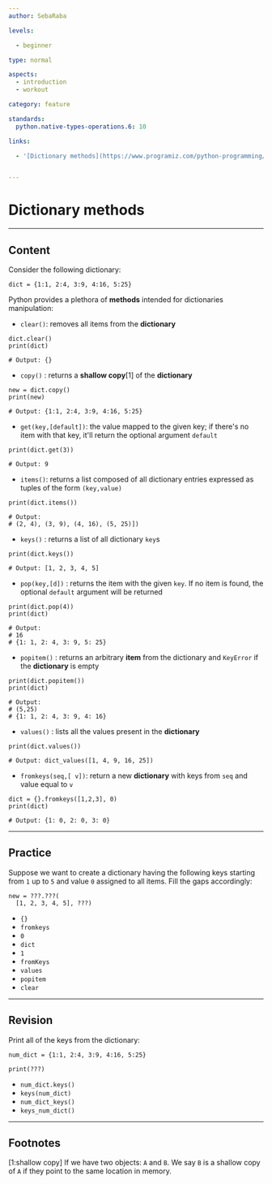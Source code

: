```yaml
---
author: SebaRaba

levels:

  - beginner

type: normal

aspects:
  - introduction
  - workout

category: feature

standards:
  python.native-types-operations.6: 10

links:

  - '[Dictionary methods](https://www.programiz.com/python-programming/dictionary){website}'


---
```


# Dictionary methods

---
## Content

Consider the following dictionary:

```
dict = {1:1, 2:4, 3:9, 4:16, 5:25}
```

Python provides a plethora of **methods** intended for dictionaries manipulation:

- `clear()`: removes all items from the **dictionary**

```
dict.clear()
print(dict)

# Output: {}
```

- `copy()` : returns a **shallow copy**[1] of the **dictionary**

```
new = dict.copy()
print(new)

# Output: {1:1, 2:4, 3:9, 4:16, 5:25}
```

- `get(key,[default])`: the value mapped to the given key; if there's no item with that key, it'll return the optional argument `default`

```
print(dict.get(3))

# Output: 9
```

- `items()`: returns a list composed of all dictionary entries expressed as tuples of the form `(key,value)`

```
print(dict.items())

# Output:
# (2, 4), (3, 9), (4, 16), (5, 25)])
```

- `keys()` : returns a list of all dictionary `key`s

```
print(dict.keys())

# Output: [1, 2, 3, 4, 5]
```

- `pop(key,[d])` : returns the item with the given `key`. If no item is found, the optional `default` argument will be returned

```
print(dict.pop(4))
print(dict)

# Output:
# 16
# {1: 1, 2: 4, 3: 9, 5: 25}
```

- `popitem()` : returns an arbitrary **item** from the dictionary and `KeyError` if the **dictionary** is empty

```
print(dict.popitem())
print(dict)

# Output:
# (5,25)
# {1: 1, 2: 4, 3: 9, 4: 16}
```

- `values()` : lists all the values present in the **dictionary**

```
print(dict.values())

# Output: dict_values([1, 4, 9, 16, 25])
```

- `fromkeys(seq,[ v])`: return a new **dictionary** with keys from `seq` and value equal to `v`

```
dict = {}.fromkeys([1,2,3], 0)
print(dict)

# Output: {1: 0, 2: 0, 3: 0}
```

---
## Practice

Suppose we want to create a dictionary having the following keys starting from `1` up to `5` and value `0` assigned to all items. Fill the gaps accordingly:
```
new = ???.???(
  [1, 2, 3, 4, 5], ???)
```

* `{}`
* `fromkeys`
* `0`
* `dict`
* `1`
* `fromKeys`
* `values`
* `popitem`
* `clear`

---
## Revision

Print all of the keys from the dictionary:
```
num_dict = {1:1, 2:4, 3:9, 4:16, 5:25}

print(???)
```

* `num_dict.keys()`
* `keys(num_dict)`
* `num_dict_keys()`
* `keys_num_dict()`

---
## Footnotes
[1:shallow copy]
If we have two objects: `A` and `B`. We say `B` is a shallow copy of `A` if they point to the same location in memory.

